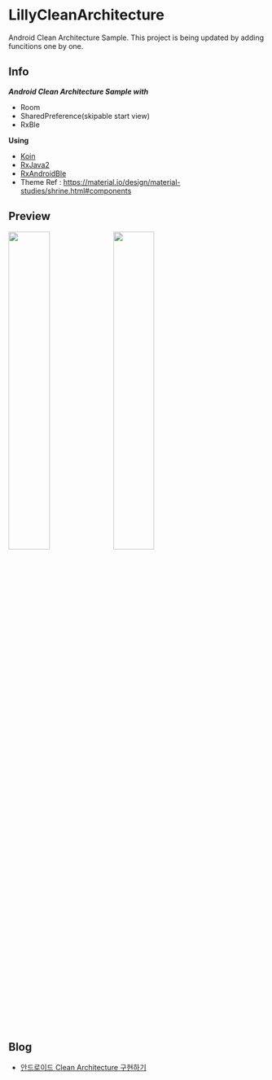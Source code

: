 # LillyCleanArchitecture
Android Clean Architecture Sample.
This project is being updated by adding funcitions one by one.

## Info

***Android Clean Architecture Sample with***
- Room
- SharedPreference(skipable start view)
- RxBle

 **Using**
  - [Koin](https://github.com/InsertKoinIO/koin)
  - [RxJava2](https://github.com/ReactiveX/RxJava/wiki/What's-different-in-2.0)
  - [RxAndroidBle](https://github.com/dariuszseweryn/RxAndroidBle)
  - Theme Ref : https://material.io/design/material-studies/shrine.html#components


## Preview

<img src = "https://github.com/DDANGEUN/LillyCleanArchitecture/blob/main/LillyCleanArchitecture.gif" width="40%">
<img src = "https://github.com/DDANGEUN/LillyCleanArchitecture/blob/main/lillyClean_ble.mp4" width="40%">
　  

## Blog

- [안드로이드 Clean Architecture 구현하기](https://ddangeun.tistory.com/138)
